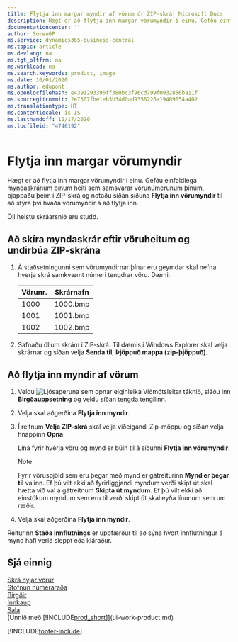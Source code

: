 ```yaml
---
title: Flytja inn margar myndir af vörum úr ZIP-skrá| Microsoft Docs
description: Hægt er að flytja inn margar vörumyndir í einu. Gefðu einfaldlega myndaskránum þínum heiti sem samsvarar vörunúmerunum þínum, þjappaðu þeim í zip-skrá og notaðu síðan síðuna fyrir innflutning á vörumyndum til að stýra því hvaða vörumyndir á að flytja inn.
documentationcenter: ''
author: SorenGP
ms.service: dynamics365-business-central
ms.topic: article
ms.devlang: na
ms.tgt_pltfrm: na
ms.workload: na
ms.search.keywords: product, image
ms.date: 10/01/2020
ms.author: edupont
ms.openlocfilehash: e4391293396ff380bc3f96cd799f0932856ba11f
ms.sourcegitcommit: 2e7307fbe1eb3b34d0ad9356226a19409054a402
ms.translationtype: HT
ms.contentlocale: is-IS
ms.lasthandoff: 12/17/2020
ms.locfileid: "4746192"
---
```

# <a name="import-multiple-item-pictures"></a>Flytja inn margar vörumyndir
Hægt er að flytja inn margar vörumyndir í einu. Gefðu einfaldlega myndaskránum þínum heiti sem samsvarar vörunúmerunum þínum, þjappaðu þeim í ZIP-skrá og notaðu síðan síðuna **Flytja inn vörumyndir** til að stýra því hvaða vörumyndir á að flytja inn.

Öll helstu skráarsnið eru studd.

## <a name="to-name-picture-files-by-the-item-names-and-prepare-the-zip-file"></a>Að skíra myndaskrár eftir vöruheitum og undirbúa ZIP-skrána
1. Á staðsetningunni sem vörumyndirnar þínar eru geymdar skal nefna hverja skrá samkvæmt númeri tengdrar vöru. Dæmi:

    |Vörunr.|Skrárnafn|
    |-|-|
    |1000|1000.bmp|
    |1001|1001.bmp|
    |1002|1002.bmp|

2. Safnaðu öllum skrám í ZIP-skrá. Til dæmis í Windows Explorer skal velja skrárnar og síðan velja **Senda til**, **Þjöppuð mappa (zip-þjöppuð)**.     

## <a name="to-import-item-pictures"></a>Að flytja inn myndir af vörum
1. Veldu ![Ljósaperuna sem opnar eiginleika Viðmótsleitar](media/ui-search/search_small.png "Segðu mér hvað þú vilt gera") táknið, sláðu inn **Birgðauppsetning** og veldu síðan tengda tengilinn.
2. Velja skal aðgerðina **Flytja inn myndir**.
3. Í reitnum **Velja ZIP-skrá** skal velja viðeigandi Zip-möppu og síðan velja hnappinn **Opna**.

    Lína fyrir hverja vöru og mynd er búin til á síðunni **Flytja inn vörumyndir**.

    > [!NOTE]
    > Fyrir vöruspjöld sem eru þegar með mynd er gátreiturinn **Mynd er þegar til** valinn. Ef þú vilt ekki að fyrirliggjandi myndum verði skipt út skal hætta við val á gátreitnum **Skipta út myndum**. Ef þú vilt ekki að einstökum myndum sem eru til verði skipt út skal eyða línunum sem um ræðir.

3. Velja skal aðgerðina **Flytja inn myndir**.

Reiturinn **Staða innflutnings** er uppfærður til að sýna hvort innflutningur á mynd hafi verið sleppt eða kláraður.       

## <a name="see-also"></a>Sjá einnig
[Skrá nýjar vörur](inventory-how-register-new-items.md)  
[Stofnun númeraraða](ui-create-number-series.md)  
[Birgðir](inventory-manage-inventory.md)  
[Innkaup](purchasing-manage-purchasing.md)  
[Sala](sales-manage-sales.md)  
[Unnið með [!INCLUDE[prod_short](includes/prod_short.md)]](ui-work-product.md)


[!INCLUDE[footer-include](includes/footer-banner.md)]